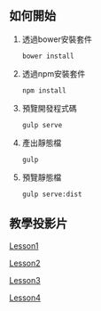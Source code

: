 ## 如何開始

1.  透過bower安裝套件
    ```
    bower install
    ```
2.  透過npm安裝套件
    ```
    npm install
    ```
3.  預覽開發程式碼
    ```
    gulp serve
    ```
4.  產出靜態檔
    ```
    gulp
    ```
5.  預覽靜態檔
    ```
    gulp serve:dist
    ```
    
## 教學投影片

[Lesson1](https://docs.google.com/presentation/d/1-YWVTh2uz0z5kD-m296R7KZEbUO-Bp3rBx29-meSP3E)

[Lesson2](https://docs.google.com/presentation/d/1GFGupSLYtFKCxoPHIs57AK1XdaYCmIw53w59ia-udn0)

[Lesson3](https://docs.google.com/presentation/d/1h0dPRgysCo27bM8A-PTZpTI6wbFkR83Q8jXtfNnhID8)

[Lesson4](https://docs.google.com/presentation/d/1WxyYFEAOn_JLqUfAy3dLLY4goov8Qs6znXBA3Kwi4Tc)
